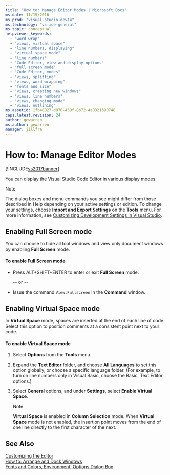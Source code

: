 ```yaml
---
title: "How to: Manage Editor Modes | Microsoft Docs"
ms.date: 11/15/2016
ms.prod: "visual-studio-dev14"
ms.technology: "vs-ide-general"
ms.topic: conceptual
helpviewer_keywords: 
  - "word wrap"
  - "views, virtual space"
  - "line numbers, displaying"
  - "virtual space mode"
  - "line numbers"
  - "Code Editor, view and display options"
  - "full screen mode"
  - "Code Editor, modes"
  - "views, splitting"
  - "views, word wrapping"
  - "fonts and size"
  - "views, creating new windows"
  - "views, line numbers"
  - "views, changing mode"
  - "views, outlining"
ms.assetid: 1fb48027-d870-439f-8b72-4a0321390748
caps.latest.revision: 24
author: gewarren
ms.author: gewarren
manager: jillfra
---
```

# How to: Manage Editor Modes
[!INCLUDE[vs2017banner](../includes/vs2017banner.md)]

You can display the Visual Studio Code Editor in various display modes.  
  
> [!NOTE]
> The dialog boxes and menu commands you see might differ from those described in Help depending on your active settings or edition. To change your settings, choose **Import and Export Settings** on the **Tools** menu. For more information, see [Customizing Development Settings in Visual Studio](https://msdn.microsoft.com/22c4debb-4e31-47a8-8f19-16f328d7dcd3).  
  
## Enabling Full Screen mode  
 You can choose to hide all tool windows and view only document windows by enabling **Full Screen** mode.  
  
#### To enable Full Screen mode  
  
- Press ALT+SHIFT+ENTER to enter or exit **Full Screen** mode.  
  
     -- or --  
  
- Issue the command `View.Fullscreen` in the **Command** window.  
  
## Enabling Virtual Space mode  
 In **Virtual Space** mode, spaces are inserted at the end of each line of code. Select this option to position comments at a consistent point next to your code.  
  
#### To enable Virtual Space mode  
  
1. Select **Options** from the **Tools** menu.  
  
2. Expand the **Text Editor** folder, and choose **All Languages** to set this option globally, or choose a specific language folder. (For example, to turn on line numbers only in Visual Basic, choose the Basic, Text Editor options.)  
  
3. Select **General** options, and under **Settings**, select **Enable Virtual Space**.  
  
    > [!NOTE]
    > **Virtual Space** is enabled in **Column Selection** mode. When **Virtual Space** mode is not enabled, the insertion point moves from the end of one line directly to the first character of the next.  
  
## See Also  
 [Customizing the Editor](../ide/customizing-the-editor.md)   
 [How to: Arrange and Dock Windows](../misc/how-to-arrange-and-dock-windows.md)   
 [Fonts and Colors, Environment, Options Dialog Box](../ide/reference/fonts-and-colors-environment-options-dialog-box.md)
